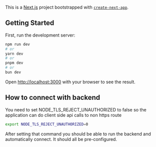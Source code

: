 This is a [Next.js](https://nextjs.org/) project bootstrapped with [`create-next-app`](https://github.com/vercel/next.js/tree/canary/packages/create-next-app).

## Getting Started

First, run the development server:

```bash
npm run dev
# or
yarn dev
# or
pnpm dev
# or
bun dev
```

Open [http://localhost:3000](http://localhost:3000) with your browser to see the result.

## How to connect with backend

You need to set NODE_TLS_REJECT_UNAUTHORIZED to false so the application can do client side api calls to non https route
```bash
export NODE_TLS_REJECT_UNAUTHORIZED=0
```

After setting that command you should be able to run the backend and automatically connect. It should all be pre-configured.
